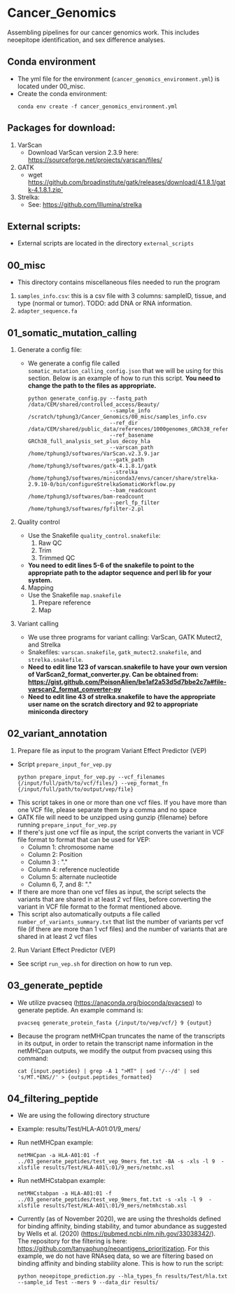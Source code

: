 # Cancer_Genomics
Assembling pipelines for our cancer genomics work. This includes neoepitope identification, and sex difference analyses.

## Conda environment
- The yml file for the environment (`cancer_genomics_environment.yml`) is located under 00_misc.
- Create the conda environment:
    ```
    conda env create -f cancer_genomics_environment.yml
    ```

## Packages for download:
1. VarScan
    - Download VarScan version 2.3.9 here: https://sourceforge.net/projects/varscan/files/
2. GATK
    - wget https://github.com/broadinstitute/gatk/releases/download/4.1.8.1/gatk-4.1.8.1.zip`
3. Strelka:
    - See: https://github.com/Illumina/strelka
    
## External scripts:
- External scripts are located in the directory `external_scripts`

## 00_misc
- This directory contains miscellaneous files needed to run the program
1. `samples_info.csv`: this is a csv file with 3 columns: sampleID, tissue, and type (normal or tumor). TODO: add DNA or RNA information.
2. `adapter_sequence.fa`
## 01_somatic_mutation_calling
1. Generate a config file:
    - We generate a config file called `somatic_mutation_calling_config.json` that we will be using for this section. Below is an example of how to run this script. **You need to change the path to the files as appropriate.**
        ```
        python generate_config.py --fastq_path /data/CEM/shared/controlled_access/Beauty/
                                  --sample_info /scratch/tphung3/Cancer_Genomics/00_misc/samples_info.csv
                                  --ref_dir /data/CEM/shared/public_data/references/1000genomes_GRCh38_reference_genome
                                  --ref_basename GRCh38_full_analysis_set_plus_decoy_hla
                                  --varscan_path /home/tphung3/softwares/VarScan.v2.3.9.jar
                                  --gatk_path /home/tphung3/softwares/gatk-4.1.8.1/gatk 
                                  --strelka /home/tphung3/softwares/miniconda3/envs/cancer/share/strelka-2.9.10-0/bin/configureStrelkaSomaticWorkflow.py
                                  --bam_readcount /home/tphung3/softwares/bam-readcount
                                  --perl_fp_filter /home/tphung3/softwares/fpfilter-2.pl
        ```
2. Quality control
    - Use the Snakefile `quality_control.snakefile`:
        1. Raw QC
        1. Trim
        1. Trimmed QC
    - **You need to edit lines 5-6 of the snakefile to point to the appropriate path to the adaptor sequence and perl lib for your system.**
    4. Mapping
    - Use the Snakefile `map.snakefile`
        1. Prepare reference
        1. Map

3. Variant calling
    - We use three programs for variant calling: VarScan, GATK Mutect2, and Strelka
    - Snakefiles: `varscan.snakefile`, `gatk_mutect2.snakefile`, and `strelka.snakefile`.
    - **Need to edit line 123 of varscan.snakefile to have your own version of VarScan2_format_converter.py. Can be obtained from: https://gist.github.com/PoisonAlien/be1af2a53d5d7bbe2c7a#file-varscan2_format_converter-py** 
    - **Need to edit line 43 of strelka.snakefile to have the appropriate user name on the scratch directory and 92 to appropriate miniconda directory**

## 02_variant_annotation
1. Prepare file as input to the program Variant Effect Predictor (VEP)
- Script `prepare_input_for_vep.py`
    ```
    python prepare_input_for_vep.py --vcf_filenames {/input/full/path/to/vcf/files/} --vep_format_fn {/input/full/path/to/output/vep/file} 
    ```
- This script takes in one or more than one vcf files. If you have more than one VCF file, please separate them by a comma and no space
- GATK file will need to be unzipped using gunzip {filename} before running `prepare_input_for_vep.py`
- If there's just one vcf file as input, the script converts the variant in VCF file format to format that can be used for VEP:
    - Column 1: chromosome name
    - Column 2: Position
    - Column 3 : "."
    - Column 4: reference nucleotide
    - Column 5: alternate nucleotide
    - Column 6, 7, and 8: "."
- If there are more than one vcf files as input, the script selects the variants that are shared in at least 2 vcf files, before converting the variant in VCF file format to the format mentioned above. 
- This script also automatically outputs a file called `number_of_variants_summary.txt` that list the number of variants per vcf file (if there are more than 1 vcf files) and the number of variants that are shared in at least 2 vcf files 

2. Run Variant Effect Predictor (VEP)
- See script `run_vep.sh` for direction on how to run vep. 

## 03_generate_peptide
- We utilize pvacseq (https://anaconda.org/bioconda/pvacseq) to generate peptide. An example command is:
    ```
    pvacseq generate_protein_fasta {/input/to/vep/vcf/} 9 {output}
    ```
- Because the program netMHCpan truncates the name of the transcripts in its output, in order to retain the transcript name information in the netMHCpan outputs, we modify the output from pvacseq using this command:
    ```
    cat {input.peptides} | grep -A 1 ">MT" | sed '/--/d' | sed 's/MT.*ENS//' > {output.peptides_formatted}
    ```

## 04_filtering_peptide
- We are using the following directory structure
- Example: results/Test/HLA-A01:01/9_mers/
- Run netMHCpan example:
    ```
    netMHCpan -a HLA-A01:01 -f ../03_generate_peptides/test_vep_9mers_fmt.txt -BA -s -xls -l 9  -xlsfile results/Test/HLA-A01\:01/9_mers/netmhc.xsl
    ```
- Run netMHCstabpan example:
    ```
    netMHCstabpan -a HLA-A01:01 -f ../03_generate_peptides/test_vep_9mers_fmt.txt -s -xls -l 9  -xlsfile results/Test/HLA-A01\:01/9_mers/netmhcstab.xsl
    ```
  
- Currently (as of November 2020), we are using the thresholds defined for binding affinity, binding stability, and tumor abundance as suggested by Wells et al. (2020) (https://pubmed.ncbi.nlm.nih.gov/33038342/). The repository for the filtering is here: https://github.com/tanyaphung/neoantigens_prioritization. For this example, we do not have RNAseq data, so we are filtering based on binding affinity and binding stability alone. This is how to run the script:
    ```
    python neoepitope_prediction.py --hla_types_fn results/Test/hla.txt --sample_id Test --mers 9 --data_dir results/
    ```
